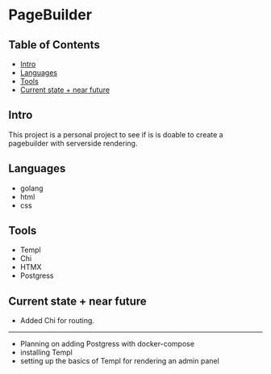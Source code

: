 # PageBuilder

## Table of Contents
- [Intro](#intro)
- [Languages](#languages)
- [Tools](#tools)
- [Current state + near future](#current-state--near-future)
  


## Intro

This project is a personal project to see if is is doable to create a pagebuilder with serverside rendering. 

## Languages
- golang
- html
- css

## Tools
- Templ
- Chi
- HTMX
- Postgress

## Current state + near future
- Added Chi for routing.
___ 
- Planning on adding Postgress with docker-compose
- installing Templ
- setting up the basics of Templ for rendering an admin panel
